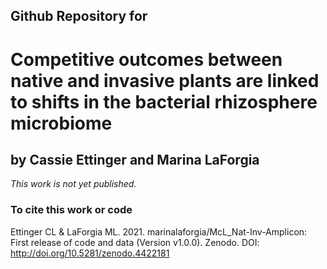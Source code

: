 ## Github Repository for
# Competitive outcomes between native and invasive plants are linked to shifts in the bacterial rhizosphere microbiome 
## by Cassie Ettinger and Marina LaForgia

<i>This work is not yet published.</i>

### To cite this work or code

Ettinger CL & LaForgia ML. 2021. marinalaforgia/McL_Nat-Inv-Amplicon: First release of code and data (Version v1.0.0). Zenodo. DOI: http://doi.org/10.5281/zenodo.4422181


